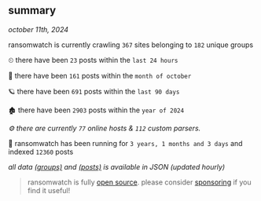 
## summary
_october 11th, 2024_

ransomwatch is currently crawling `367` sites belonging to `182` unique groups

⏲ there have been `23` posts within the `last 24 hours`

🦈 there have been `161` posts within the `month of october`

🪐 there have been `691` posts within the `last 90 days`

🏚 there have been `2903` posts within the `year of 2024`

_⚙️ there are currently `77` online hosts & `112` custom parsers._

🦕 ransomwatch has been running for `3 years, 1 months and 3 days` and indexed `12360` posts

_all data  [(groups)](http://ransomwhat.telemetry.ltd/groups) and [(posts)](http://ransomwhat.telemetry.ltd/posts) is available in JSON (updated hourly)_

> ransomwatch is fully [open source](https://github.com/joshhighet/ransomwatch#ransomwatch--). please consider [sponsoring](https://github.com/sponsors/joshhighet) if you find it useful!

